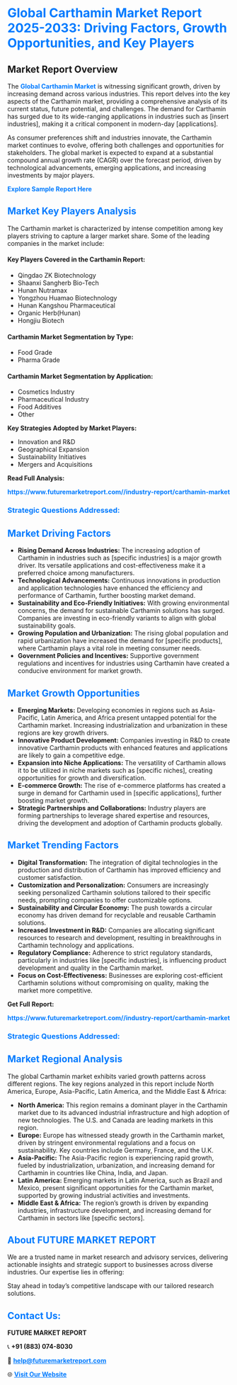 <h1 style="color: #007BFF;">Global Carthamin Market Report 2025-2033: Driving Factors, Growth Opportunities, and Key Players</h1>

<section id="overview">
<h2>Market Report Overview</h2>
<p>The <a href="https://www.futuremarketreport.com//industry-report/carthamin-market" style="color: #007BFF; text-decoration: none;"><strong>Global Carthamin Market</strong></a> is witnessing significant growth, driven by increasing demand across various industries. This report delves into the key aspects of the Carthamin market, providing a comprehensive analysis of its current status, future potential, and challenges. The demand for Carthamin has surged due to its wide-ranging applications in industries such as [insert industries], making it a critical component in modern-day [applications].</p>
<p>As consumer preferences shift and industries innovate, the Carthamin market continues to evolve, offering both challenges and opportunities for stakeholders. The global market is expected to expand at a substantial compound annual growth rate (CAGR) over the forecast period, driven by technological advancements, emerging applications, and increasing investments by major players.</p>
</section>

<section id="overview">
<p><a href="https://www.futuremarketreport.com//request-sample/reportId=84976" style="color: #007BFF; text-decoration: none;"><strong>Explore Sample Report Here</strong></a></p>
</section>

<section id="key-players">
<h2 style="color: #007BFF;">Market Key Players Analysis</h2>
<p>The Carthamin market is characterized by intense competition among key players striving to capture a larger market share. Some of the leading companies in the market include:</p>
<h4>Key Players Covered in the Carthamin Report:</h4>
<ul><li>Qingdao ZK Biotechnology</li><li>Shaanxi Sangherb Bio-Tech</li><li>Hunan Nutramax</li><li>Yongzhou Huamao Biotechnology</li><li>Hunan Kangshou Pharmaceutical</li><li>Organic Herb(Hunan)</li><li>Hongjiu Biotech</li></ul>
<h4>Carthamin Market Segmentation by Type:</h4>
<ul><li>Food Grade</li><li>Pharma Grade</li></ul>

<h4>Carthamin Market Segmentation by Application:</h4>
<ul><li>Cosmetics Industry</li><li>Pharmaceutical Industry</li><li>Food Additives</li><li>Other</li></ul>
<p><strong>Key Strategies Adopted by Market Players:</strong></p>
<ul>
<li>Innovation and R&D</li>
<li>Geographical Expansion</li>
<li>Sustainability Initiatives</li>
<li>Mergers and Acquisitions</li>
</ul>
</section>

<section>
<p><strong>Read Full Analysis: </strong></p><a href="https://www.futuremarketreport.com//industry-report/carthamin-market" style="color: #007BFF; text-decoration: none;"><strong>https://www.futuremarketreport.com//industry-report/carthamin-market</strong></a>
<h3 style="color: #007BFF;">Strategic Questions Addressed:</h3>
</section>

<section id="driving-factors">
<h2 style="color: #007BFF;">Market Driving Factors</h2>
<ul>
<li><strong>Rising Demand Across Industries:</strong> The increasing adoption of Carthamin in industries such as [specific industries] is a major growth driver. Its versatile applications and cost-effectiveness make it a preferred choice among manufacturers.</li>
<li><strong>Technological Advancements:</strong> Continuous innovations in production and application technologies have enhanced the efficiency and performance of Carthamin, further boosting market demand.</li>
<li><strong>Sustainability and Eco-Friendly Initiatives:</strong> With growing environmental concerns, the demand for sustainable Carthamin solutions has surged. Companies are investing in eco-friendly variants to align with global sustainability goals.</li>
<li><strong>Growing Population and Urbanization:</strong> The rising global population and rapid urbanization have increased the demand for [specific products], where Carthamin plays a vital role in meeting consumer needs.</li>
<li><strong>Government Policies and Incentives:</strong> Supportive government regulations and incentives for industries using Carthamin have created a conducive environment for market growth.</li>
</ul>
</section>

<section id="growth-opportunities">
<h2 style="color: #007BFF;">Market Growth Opportunities</h2>
<ul>
<li><strong>Emerging Markets:</strong> Developing economies in regions such as Asia-Pacific, Latin America, and Africa present untapped potential for the Carthamin market. Increasing industrialization and urbanization in these regions are key growth drivers.</li>
<li><strong>Innovative Product Development:</strong> Companies investing in R&D to create innovative Carthamin products with enhanced features and applications are likely to gain a competitive edge.</li>
<li><strong>Expansion into Niche Applications:</strong> The versatility of Carthamin allows it to be utilized in niche markets such as [specific niches], creating opportunities for growth and diversification.</li>
<li><strong>E-commerce Growth:</strong> The rise of e-commerce platforms has created a surge in demand for Carthamin used in [specific applications], further boosting market growth.</li>
<li><strong>Strategic Partnerships and Collaborations:</strong> Industry players are forming partnerships to leverage shared expertise and resources, driving the development and adoption of Carthamin products globally.</li>
</ul>
</section>

<section id="trending-factors">
<h2 style="color: #007BFF;">Market Trending Factors</h2>
<ul>
<li><strong>Digital Transformation:</strong> The integration of digital technologies in the production and distribution of Carthamin has improved efficiency and customer satisfaction.</li>
<li><strong>Customization and Personalization:</strong> Consumers are increasingly seeking personalized Carthamin solutions tailored to their specific needs, prompting companies to offer customizable options.</li>
<li><strong>Sustainability and Circular Economy:</strong> The push towards a circular economy has driven demand for recyclable and reusable Carthamin solutions.</li>
<li><strong>Increased Investment in R&D:</strong> Companies are allocating significant resources to research and development, resulting in breakthroughs in Carthamin technology and applications.</li>
<li><strong>Regulatory Compliance:</strong> Adherence to strict regulatory standards, particularly in industries like [specific industries], is influencing product development and quality in the Carthamin market.</li>
<li><strong>Focus on Cost-Effectiveness:</strong> Businesses are exploring cost-efficient Carthamin solutions without compromising on quality, making the market more competitive.</li>
</ul>
</section>

<section>
<p><strong>Get Full Report: </strong></p><a href="https://www.futuremarketreport.com//industry-report/carthamin-market" style="color: #007BFF; text-decoration: none;"><strong>https://www.futuremarketreport.com//industry-report/carthamin-market</strong></a>
<h3 style="color: #007BFF;">Strategic Questions Addressed:</h3>
</section>


<section id="regional-analysis">
<h2 style="color: #007BFF;">Market Regional Analysis</h2>
<p>The global Carthamin market exhibits varied growth patterns across different regions. The key regions analyzed in this report include North America, Europe, Asia-Pacific, Latin America, and the Middle East & Africa:</p>
<ul>
<li><strong>North America:</strong> This region remains a dominant player in the Carthamin market due to its advanced industrial infrastructure and high adoption of new technologies. The U.S. and Canada are leading markets in this region.</li>
<li><strong>Europe:</strong> Europe has witnessed steady growth in the Carthamin market, driven by stringent environmental regulations and a focus on sustainability. Key countries include Germany, France, and the U.K.</li>
<li><strong>Asia-Pacific:</strong> The Asia-Pacific region is experiencing rapid growth, fueled by industrialization, urbanization, and increasing demand for Carthamin in countries like China, India, and Japan.</li>
<li><strong>Latin America:</strong> Emerging markets in Latin America, such as Brazil and Mexico, present significant opportunities for the Carthamin market, supported by growing industrial activities and investments.</li>
<li><strong>Middle East & Africa:</strong> The region’s growth is driven by expanding industries, infrastructure development, and increasing demand for Carthamin in sectors like [specific sectors].</li>
</ul>
</section>

<footer>
<h2 style="color: #007BFF;">About FUTURE MARKET REPORT</h2>
<p>We are a trusted name in market research and advisory services, delivering actionable insights and strategic support to businesses across diverse industries. Our expertise lies in offering:</p>

<p>Stay ahead in today’s competitive landscape with our tailored research solutions.</p>

<h2 style="color: #007BFF;">Contact Us:</h2>
<p><strong>FUTURE MARKET REPORT</strong></p>
<p>📞 <strong>+91 (883) 074-8030</strong></p>
<p>📧 <strong><a href="mailto:help@futuremarketreport.com" style="color: #007BFF;">help@futuremarketreport.com</a></strong></p>
<p>🌐 <strong><a href="https://www.futuremarketreport.com/" style="color: #007BFF;">Visit Our Website</a></strong></p>
</footer>